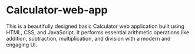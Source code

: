 # Calculator-web-app
This is a beautifully designed basic Calculator web application built using HTML, CSS, and JavaScript. It performs essential arithmetic operations like addition, subtraction, multiplication, and division with a modern and engaging UI.
